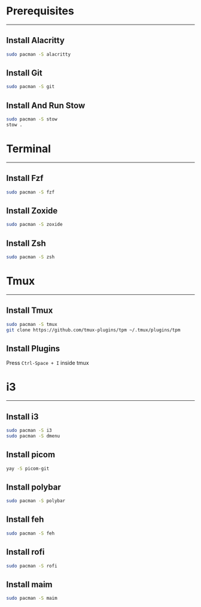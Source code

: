 # Prerequisites
---
## Install Alacritty

```bash
sudo pacman -S alacritty
```

## Install Git

```bash
sudo pacman -S git
```

## Install And Run Stow

```bash
sudo pacman -S stow
stow .
```

# Terminal
---
## Install Fzf

```bash
sudo pacman -S fzf
```

## Install Zoxide

```bash
sudo pacman -S zoxide
```

## Install Zsh

```bash
sudo pacman -S zsh
```

# Tmux
---
## Install Tmux

```bash
sudo pacman -S tmux
git clone https://github.com/tmux-plugins/tpm ~/.tmux/plugins/tpm
```

## Install Plugins

Press `Ctrl-Space + I` inside tmux

# i3
---
## Install i3

```bash
sudo pacman -S i3
sudo pacman -S dmenu
```

## Install picom

```bash
yay -S picom-git
```

## Install polybar

```bash
sudo pacman -S polybar
```

## Install feh

```bash
sudo pacman -S feh
```

## Install rofi

```bash
sudo pacman -S rofi
```

## Install maim

```bash
sudo pacman -S maim
```
